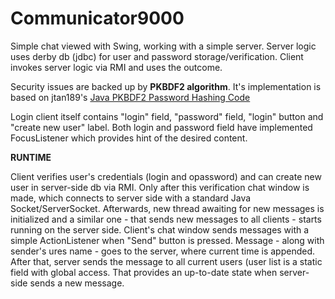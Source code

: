 # Communicator9000
Simple chat viewed with Swing, working with a simple server. Server logic uses derby db (jdbc) for user and password storage/verification. Client invokes server logic via RMI and uses the outcome.

Security issues are backed up by <b>PKBDF2 algorithm</b>. It's implementation is based on jtan189's <a href="https://gist.github.com/jtan189/3804290">Java PKBDF2 Password Hashing Code</a>

Login client itself contains "login" field, "password" field, "login" button and "create new user" label. Both login and password field have implemented FocusListener which provides hint of the desired content.

<b>RUNTIME</b>

Client verifies user's credentials (login and opassword) and can create new user in server-side db via RMI. Only after this verification chat window is made, which connects to server side with a standard Java Socket/ServerSocket. Afterwards, new thread awaiting for new messages is initialized and a similar one - that sends new messages to all clients - starts running on the server side.
Client's chat window sends messages with a simple ActionListener when "Send" button is pressed. Message - along with sender's ures name - goes to the server, where current time is appended. After that, server sends the message to all current users (user list is a static field with global access. That provides an up-to-date state when server-side sends a new message.
